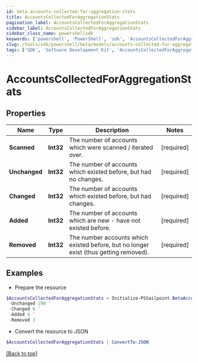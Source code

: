 ```yaml
---
id: beta-accounts-collected-for-aggregation-stats
title: AccountsCollectedForAggregationStats
pagination_label: AccountsCollectedForAggregationStats
sidebar_label: AccountsCollectedForAggregationStats
sidebar_class_name: powershellsdk
keywords: ['powershell', 'PowerShell', 'sdk', 'AccountsCollectedForAggregationStats'] 
slug: /tools/sdk/powershell/beta/models/accounts-collected-for-aggregation-stats
tags: ['SDK', 'Software Development Kit', 'AccountsCollectedForAggregationStats']
---
```



# AccountsCollectedForAggregationStats

## Properties

Name | Type | Description | Notes
------------ | ------------- | ------------- | -------------
**Scanned** |  **Int32** | The number of accounts which were scanned / iterated over. | [required]
**Unchanged** |  **Int32** | The number of accounts which existed before, but had no changes. | [required]
**Changed** |  **Int32** | The number of accounts which existed before, but had changes. | [required]
**Added** |  **Int32** | The number of accounts which are new - have not existed before. | [required]
**Removed** |  **Int32** | The number accounts which existed before, but no longer exist (thus getting removed). | [required]

## Examples

- Prepare the resource
```powershell
$AccountsCollectedForAggregationStats = Initialize-PSSailpoint.BetaAccountsCollectedForAggregationStats  -Scanned 200 `
 -Unchanged 190 `
 -Changed 6 `
 -Added 4 `
 -Removed 3
```

- Convert the resource to JSON
```powershell
$AccountsCollectedForAggregationStats | ConvertTo-JSON
```


[[Back to top]](#) 

